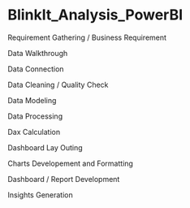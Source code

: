# BlinkIt_Analysis_PowerBI


Requirement Gathering / Business Requirement 

Data Walkthrough

Data Connection 

Data Cleaning / Quality Check 

Data Modeling 

Data Processing 

Dax Calculation 

Dashboard Lay Outing 

Charts Developement and Formatting 

Dashboard / Report Development 

Insights Generation
